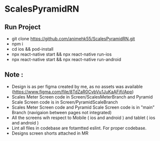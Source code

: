 # ScalesPyramidRN

## Run Project

- git clone https://github.com/animehk55/ScalesPyramidRN.git
- npm i
- cd ios && pod-install
- npx react-native start && npx react-native run-ios
- npx react-native start && npx react-native run-android
## Note :

- Design is as per figma created by me, as no assets was available (https://www.figma.com/file/8TdZaR0CvbVu1JuKaAFjfj/App)
- Scales Meter Screen code in Screen/ScalesMeterBranch and Pyramid Scale Screen code is in Screen/PyramidScaleBranch
- Scales Meter Screen code and Pyramid Scale Screen code is in "main" Branch (navigaion between pages not integrated)
- All the screens wih respect to Mobile ( ios and android ) and tablet ( ios and android ) 
- Lint all files in codebase are fotamtted eslint. For proper codebase.
- Designs screen shorts attached in MR 
